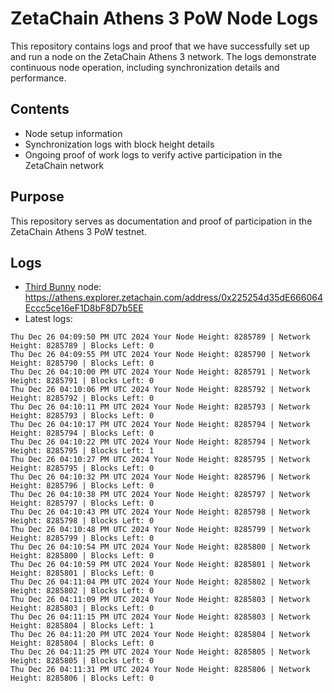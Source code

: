 # ZetaChain Athens 3 PoW Node Logs
This repository contains logs and proof that we have successfully set up and run a node on the ZetaChain Athens 3 network. The logs demonstrate continuous node operation, including synchronization details and performance.

## Contents
- Node setup information
- Synchronization logs with block height details
- Ongoing proof of work logs to verify active participation in the ZetaChain network

## Purpose
This repository serves as documentation and proof of participation in the ZetaChain Athens 3 PoW testnet.

## Logs

- [Third Bunny](https://thirdbunny.xyz/) node: https://athens.explorer.zetachain.com/address/0x225254d35dE666064Eccc5ce16eF1D8bF8D7b5EE
- Latest logs:
```
Thu Dec 26 04:09:50 PM UTC 2024 Your Node Height: 8285789 | Network Height: 8285789 | Blocks Left: 0
Thu Dec 26 04:09:55 PM UTC 2024 Your Node Height: 8285790 | Network Height: 8285790 | Blocks Left: 0
Thu Dec 26 04:10:00 PM UTC 2024 Your Node Height: 8285791 | Network Height: 8285791 | Blocks Left: 0
Thu Dec 26 04:10:06 PM UTC 2024 Your Node Height: 8285792 | Network Height: 8285792 | Blocks Left: 0
Thu Dec 26 04:10:11 PM UTC 2024 Your Node Height: 8285793 | Network Height: 8285793 | Blocks Left: 0
Thu Dec 26 04:10:17 PM UTC 2024 Your Node Height: 8285794 | Network Height: 8285794 | Blocks Left: 0
Thu Dec 26 04:10:22 PM UTC 2024 Your Node Height: 8285794 | Network Height: 8285795 | Blocks Left: 1
Thu Dec 26 04:10:27 PM UTC 2024 Your Node Height: 8285795 | Network Height: 8285795 | Blocks Left: 0
Thu Dec 26 04:10:32 PM UTC 2024 Your Node Height: 8285796 | Network Height: 8285796 | Blocks Left: 0
Thu Dec 26 04:10:38 PM UTC 2024 Your Node Height: 8285797 | Network Height: 8285797 | Blocks Left: 0
Thu Dec 26 04:10:43 PM UTC 2024 Your Node Height: 8285798 | Network Height: 8285798 | Blocks Left: 0
Thu Dec 26 04:10:48 PM UTC 2024 Your Node Height: 8285799 | Network Height: 8285799 | Blocks Left: 0
Thu Dec 26 04:10:54 PM UTC 2024 Your Node Height: 8285800 | Network Height: 8285800 | Blocks Left: 0
Thu Dec 26 04:10:59 PM UTC 2024 Your Node Height: 8285801 | Network Height: 8285801 | Blocks Left: 0
Thu Dec 26 04:11:04 PM UTC 2024 Your Node Height: 8285802 | Network Height: 8285802 | Blocks Left: 0
Thu Dec 26 04:11:09 PM UTC 2024 Your Node Height: 8285803 | Network Height: 8285803 | Blocks Left: 0
Thu Dec 26 04:11:15 PM UTC 2024 Your Node Height: 8285803 | Network Height: 8285804 | Blocks Left: 1
Thu Dec 26 04:11:20 PM UTC 2024 Your Node Height: 8285804 | Network Height: 8285804 | Blocks Left: 0
Thu Dec 26 04:11:25 PM UTC 2024 Your Node Height: 8285805 | Network Height: 8285805 | Blocks Left: 0
Thu Dec 26 04:11:31 PM UTC 2024 Your Node Height: 8285806 | Network Height: 8285806 | Blocks Left: 0
```
